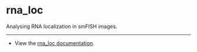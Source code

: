 # rna_loc
Analysing RNA localization in smFISH images. 

---

- View the [rna_loc documentation](https://muellerflorian.github.io/rna_loc/).
